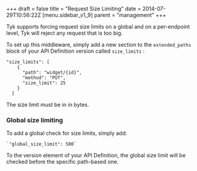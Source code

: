 +++
draft = false
title = "Request Size Limiting"
date = 2014-07-29T10:56:22Z
[menu.sidebar_v1_9]
    parent = "management"
+++

Tyk supports forcing request size limits on a global and on a per-endpoint level, Tyk will reject any request that is too big.

To set up this middleware, simply add a new section to the `extended_paths` block of your API Definition version called `size_limits` :

	"size_limits": [
	    {
	      "path": "widget/{id}",
	      "method": "PUT",
	      "size_limit": 25
	    }
	  ]

The size limit must be in in bytes.

### Global size limiting

To add a global check for size limits, simply add:

	`"global_size_limit": 500` 

To the version element of your API Definition, the global size limit will be checked before the specific path-based one.